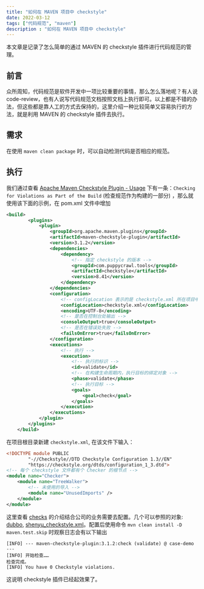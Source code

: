 ```yaml
---
title: "如何在 MAVEN 项目中 checkstyle"
date: 2022-03-12
tags: ["代码规范", "maven"]
description : "如何在 MAVEN 项目中 checkstyle"
---
```

本文章是记录了怎么简单的通过 MAVEN 的 checkstyle 插件进行代码规范的管理。

## 前言
众所周知，代码规范是软件开发中一项比较重要的事情，那么怎么落地呢？有人说 code-review，也有人说写代码规范文档按照文档上执行即可。以上都是不错的办法，但这些都是靠人工的方式去保持的，这里介绍一种比较简单又容易执行的方法，就是利用 MAVEN 的 checkstyle 插件去执行。

## 需求
在使用 `maven clean package` 时，可以自动检测代码是否相应的规范。

## 执行
我们通过查看 [Apache Maven Checkstyle Plugin - Usage](https://maven.apache.org/plugins/maven-checkstyle-plugin/usage.html) 下有一条：`Checking for Violations as Part of the Build` (检查规范作为构建的一部分) ，那么就使用该下面的示例，在 pom.xml 文件中增加

```xml
<build>
        <plugins>
            <plugin>
                <groupId>org.apache.maven.plugins</groupId>
                <artifactId>maven-checkstyle-plugin</artifactId>
                <version>3.1.2</version>
                <dependencies>
                    <dependency>
                        <!-- 指定 checkstyle 的版本 -->
                        <groupId>com.puppycrawl.tools</groupId>
                        <artifactId>checkstyle</artifactId>
                        <version>8.41</version>
                    </dependency>
                </dependencies>
                <configuration>
                    <!-- configLocation 表示的是 checkstyle.xml 所在项目中的位置 -->
                    <configLocation>checkstyle.xml</configLocation>
                    <encoding>UTF-8</encoding>
                    <!-- 是否在控制台处输出 -->
                    <consoleOutput>true</consoleOutput>
                    <!-- 是否在错误处失败 -->
                    <failsOnError>true</failsOnError>
                </configuration>
                <executions>
                    <!-- 执行 -->
                    <execution>
                        <!-- 执行的标识 -->
                        <id>validate</id>
                        <!-- 在构建生命周期内，执行目标的绑定对象 -->
                        <phase>validate</phase>
                        <!-- 执行目标 -->
                        <goals>
                            <goal>check</goal>
                        </goals>
                    </execution>
                </executions>
            </plugin>
        </plugins>
    </build>
```

在项目根目录新建 `checkstyle.xml`, 在该文件下输入：

```xml
<!DOCTYPE module PUBLIC
        "-//Checkstyle//DTD Checkstyle Configuration 1.3//EN"
        "https://checkstyle.org/dtds/configuration_1_3.dtd">
<!-- 每个 checkstyle 文件都有个 Checker 的根节点 -->
<module name="Checker">
    <module name="TreeWalker">
        <!-- 未使用的导入 -->
        <module name="UnusedImports" />
    </module>
</module>
```
这里查看 [checks](https://checkstyle.org/checks.html) 的介绍结合公司的业务需要去配置。几个可以参照的对象: [dubbo](https://github.com/apache/dubbo/blob/3.0/codestyle/checkstyle.xml), [shenyu_checkstyle.xml](https://github.com/apache/incubator-shenyu/blob/master/script/shenyu_checkstyle.xml)。配置后使用命令 `mvn clean install -D maven.test.skip` 时观察日志会有以下输出

```log
[INFO] --- maven-checkstyle-plugin:3.1.2:check (validate) @ case-demo ---
[INFO] 开始检查……
检查完成。
[INFO] You have 0 Checkstyle violations.
```
这说明 checkstyle 插件已经起效果了。




